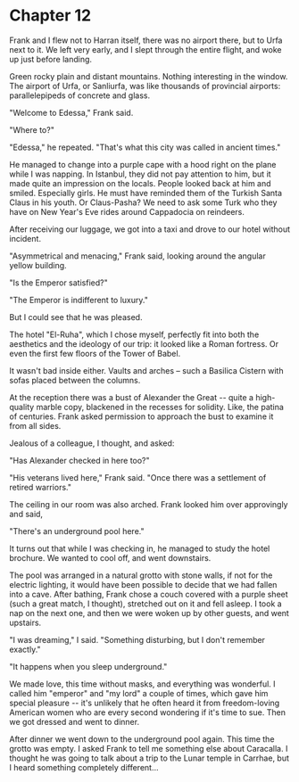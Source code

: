 # Chapter 12

Frank and I flew not to Harran itself, there was no airport there, but to Urfa next to it. We left very early, and I slept through the entire flight, and woke up just before landing.

Green rocky plain and distant mountains. Nothing interesting in the window. The airport of Urfa, or Sanliurfa, was like thousands of provincial airports: parallelepipeds of concrete and glass.

"Welcome to Edessa," Frank said.

"Where to?"

"Edessa," he repeated. "That's what this city was called in ancient times."

He managed to change into a purple cape with a hood right on the plane while I was napping. In Istanbul, they did not pay attention to him, but it made quite an impression on the locals. People looked back at him and smiled. Especially girls. He must have reminded them of the Turkish Santa Claus in his youth. Or Claus-Pasha? We need to ask some Turk who they have on New Year's Eve rides around Cappadocia on reindeers.

After receiving our luggage, we got into a taxi and drove to our hotel without incident.

"Asymmetrical and menacing," Frank said, looking around the angular yellow building.

"Is the Emperor satisfied?"

"The Emperor is indifferent to luxury."

But I could see that he was pleased.

The hotel "El-Ruha", which I chose myself, perfectly fit into both the aesthetics and the ideology of our trip: it looked like a Roman fortress. Or even the first few floors of the Tower of Babel.

It wasn't bad inside either. Vaults and arches – such a Basilica Cistern with sofas placed between the columns.

At the reception there was a bust of Alexander the Great -- quite a high-quality marble copy, blackened in the recesses for solidity. Like, the patina of centuries. Frank asked permission to approach the bust to examine it from all sides.

Jealous of a colleague, I thought, and asked:

"Has Alexander checked in here too?"

"His veterans lived here," Frank said. "Once there was a settlement of retired warriors."

The ceiling in our room was also arched. Frank looked him over approvingly and said,

"There's an underground pool here."

It turns out that while I was checking in, he managed to study the hotel brochure. We wanted to cool off, and went downstairs.

The pool was arranged in a natural grotto with stone walls, if not for the electric lighting, it would have been possible to decide that we had fallen into a cave. After bathing, Frank chose a couch covered with a purple sheet (such a great match, I thought), stretched out on it and fell asleep. I took a nap on the next one, and then we were woken up by other guests, and went upstairs.

"I was dreaming," I said. "Something disturbing, but I don't remember exactly."

"It happens when you sleep underground."

We made love, this time without masks, and everything was wonderful. I called him "emperor" and "my lord" a couple of times, which gave him special pleasure -- it's unlikely that he often heard it from freedom-loving American women who are every second wondering if it's time to sue. Then we got dressed and went to dinner.

After dinner we went down to the underground pool again. This time the grotto was empty. I asked Frank to tell me something else about Caracalla. I thought he was going to talk about a trip to the Lunar temple in Carrhae, but I heard something completely different…

